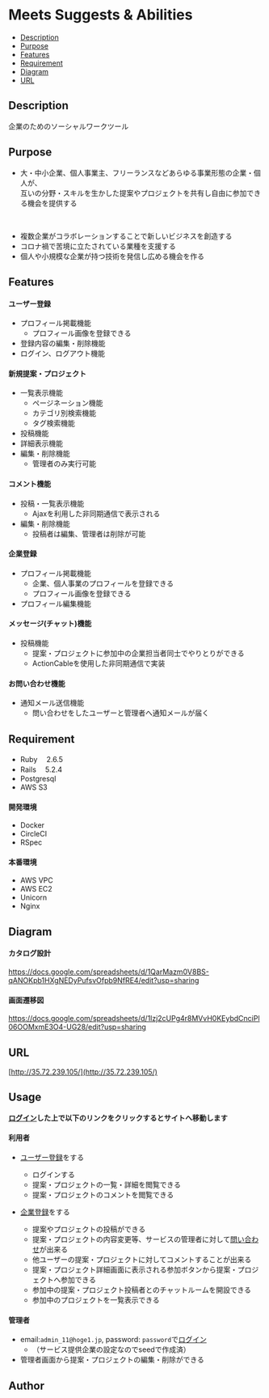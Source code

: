 # Meets Suggests & Abilities
- [Description](#description)<br>
- [Purpose](#purpose)<br>
- [Features](#features)<br>
- [Requirement](#requirement)<br>
- [Diagram](#diagram)<br>
- [URL](#url)<br>


## Description
企業のためのソーシャルワークツール

## Purpose
- 大・中小企業、個人事業主、フリーランスなどあらゆる事業形態の企業・個人が、<br>
互いの分野・スキルを生かした提案やプロジェクトを共有し自由に参加できる機会を提供する
<br>

- 複数企業がコラボレーションすることで新しいビジネスを創造する
- コロナ禍で苦境に立たされている業種を支援する
- 個人や小規模な企業が持つ技術を発信し広める機会を作る	

## Features

#### ユーザー登録

- プロフィール掲載機能 
  - プロフィール画像を登録できる
- 登録内容の編集・削除機能
- ログイン、ログアウト機能

#### 新規提案・プロジェクト
- 一覧表示機能
  - ページネーション機能
  - カテゴリ別検索機能
  - タグ検索機能
- 投稿機能
- 詳細表示機能
- 編集・削除機能
  - 管理者のみ実行可能

#### コメント機能
-  投稿・一覧表示機能
   - Ajaxを利用した非同期通信で表示される
-  編集・削除機能
   - 投稿者は編集、管理者は削除が可能

#### 企業登録
- プロフィール掲載機能 
  - 企業、個人事業のプロフィールを登録できる
  - プロフィール画像を登録できる
- プロフィール編集機能

#### メッセージ(チャット)機能
- 投稿機能
  - 提案・プロジェクトに参加中の企業担当者同士でやりとりができる
  - ActionCableを使用した非同期通信で実装

#### お問い合わせ機能
- 通知メール送信機能
  - 問い合わせをしたユーザーと管理者へ通知メールが届く


## Requirement
- Ruby 　2.6.5 <br>
- Rails 　5.2.4<br>
- Postgresql<br>
- AWS S3<br>
#### 開発環境
- Docker<br>
- CircleCI<br>
- RSpec<br>
#### 本番環境
- AWS VPC<br>
- AWS EC2<br>
- Unicorn<br>
- Nginx<br>

## Diagram

#### カタログ設計
https://docs.google.com/spreadsheets/d/1QarMazm0V8BS-qANOKpb1HXgNEDyPufsvOfpb9NfRE4/edit?usp=sharing

#### 画面遷移図
https://docs.google.com/spreadsheets/d/1lzj2cUPg4r8MVvH0KEybdCnciPl06OOMxmE3O4-UG28/edit?usp=sharing


## URL
[http://35.72.239.105/](http://35.72.239.105/)

## Usage
**[ログイン]()した上で以下のリンクをクリックするとサイトへ移動します**

#### 利用者

- [ユーザー登録]()をする
  - ログインする
  - 提案・プロジェクトの一覧・詳細を閲覧できる
  - 提案・プロジェクトのコメントを閲覧できる
  
- [企業登録]()をする
  - 提案やプロジェクトの投稿ができる
  - 提案・プロジェクトの内容変更等、サービスの管理者に対して[問い合わせ]()が出来る
  - 他ユーザーの提案・プロジェクトに対してコメントすることが出来る
  - 提案・プロジェクト詳細画面に表示される参加ボタンから提案・プロジェクトへ参加できる
  - 参加中の提案・プロジェクト投稿者とのチャットルームを開設できる
  - 参加中のプロジェクトを一覧表示できる

#### 管理者

- email:`admin_11@hoge1.jp`, password: `password`で[ログイン]()
  - （サービス提供企業の設定なのでseedで作成済）
- 管理者画面から提案・プロジェクトの編集・削除ができる


## Author
